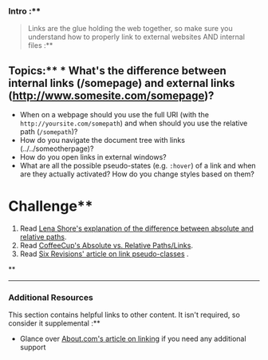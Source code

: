 ### Intro :** 
>Links are the glue holding the web together, so make sure you understand how to properly link to external websites AND internal files :**

## Topics:** * What's the difference between internal links (/somepage) and external links (http://www.somesite.com/somepage)?
* When on a webpage should you use the full URI (with the `http://yoursite.com/somepath`) and when should you use the relative path (`/somepath`)?
* How do you navigate the document tree with links (../../someotherpage)?
* How do you open links in external windows?
* What are all the possible pseudo-states (e.g. `:hover`) of a link and when are they actually activated?  How do you change styles based on them?
# Challenge** <div class="lesson-content__panel" markdown="1">
1. Read [Lena Shore's explanation of the difference between absolute and relative paths](http://www.lenashore.com/2011/12/the-difference-between-absolute-and-relative-paths/).
2. Read [CoffeeCup's Absolute vs. Relative Paths/Links](https://www.coffeecup.com/help/articles/absolute-vs-relative-pathslinks/).
3. Read [Six Revisions' article on link pseudo-classes](http://sixrevisions.com/css/link-pseudo-classes/) .
</div>** 

---


### Additional Resources
This section contains helpful links to other content. It isn't required, so consider it supplemental :**



* Glance over [About.com's article on linking](http://webdesign.about.com/od/beginningtutorials/a/aa040502a.htm) if you need any additional support
